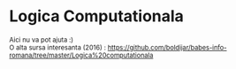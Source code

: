 # Logica Computationala
<sub> Aici nu va pot ajuta :) <br/>
O alta sursa interesanta (2016) :
https://github.com/boldijar/babes-info-romana/tree/master/Logica%20computationala
